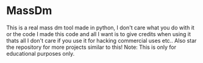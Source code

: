 # MassDm
This is a real mass dm tool made in python, I don't care what you do with it or the code I made this code and all I want is to give credits when using it thats all I don't care if you use it for hacking commercial uses etc..
Also star the repository for more projects similar to this!
Note: This is only for educational purposes only.
